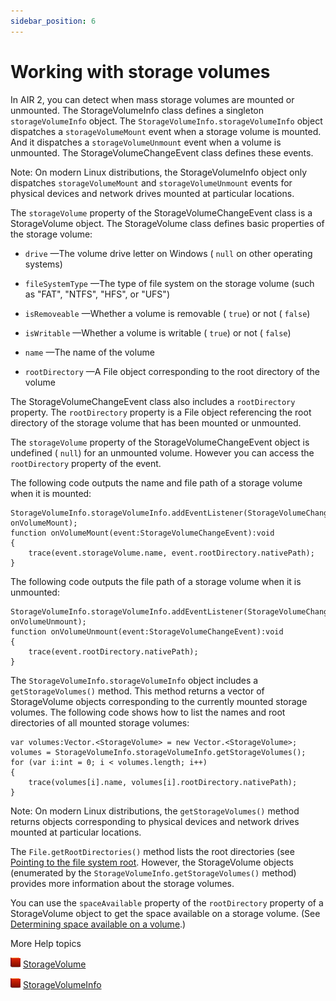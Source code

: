 ```yaml
---
sidebar_position: 6
---
```


# Working with storage volumes

In AIR 2, you can detect when mass storage volumes are mounted or unmounted. The
StorageVolumeInfo class defines a singleton `storageVolumeInfo` object. The
`StorageVolumeInfo.storageVolumeInfo` object dispatches a `storageVolumeMount`
event when a storage volume is mounted. And it dispatches a
`storageVolumeUnmount` event when a volume is unmounted. The
StorageVolumeChangeEvent class defines these events.

Note: On modern Linux distributions, the StorageVolumeInfo object only
dispatches `storageVolumeMount` and `storageVolumeUnmount` events for physical
devices and network drives mounted at particular locations.

The `storageVolume` property of the StorageVolumeChangeEvent class is a
StorageVolume object. The StorageVolume class defines basic properties of the
storage volume:

- `drive` —The volume drive letter on Windows ( `null` on other operating
  systems)

- `fileSystemType` —The type of file system on the storage volume (such as
  "FAT", "NTFS", "HFS", or "UFS")

- `isRemoveable` —Whether a volume is removable ( `true`) or not ( `false`)

- `isWritable` —Whether a volume is writable ( `true`) or not ( `false`)

- `name` —The name of the volume

- `rootDirectory` —A File object corresponding to the root directory of the
  volume

The StorageVolumeChangeEvent class also includes a `rootDirectory` property. The
`rootDirectory` property is a File object referencing the root directory of the
storage volume that has been mounted or unmounted.

The `storageVolume` property of the StorageVolumeChangeEvent object is undefined
( `null`) for an unmounted volume. However you can access the `rootDirectory`
property of the event.

The following code outputs the name and file path of a storage volume when it is
mounted:

```
StorageVolumeInfo.storageVolumeInfo.addEventListener(StorageVolumeChangeEvent.STORAGE_VOLUME_MOUNT, onVolumeMount);
function onVolumeMount(event:StorageVolumeChangeEvent):void
{
	trace(event.storageVolume.name, event.rootDirectory.nativePath);
}
```

The following code outputs the file path of a storage volume when it is
unmounted:

```
StorageVolumeInfo.storageVolumeInfo.addEventListener(StorageVolumeChangeEvent.STORAGE_VOLUME_UNMOUNT, onVolumeUnmount);
function onVolumeUnmount(event:StorageVolumeChangeEvent):void
{
	trace(event.rootDirectory.nativePath);
}
```

The `StorageVolumeInfo.storageVolumeInfo` object includes a
`getStorageVolumes()` method. This method returns a vector of StorageVolume
objects corresponding to the currently mounted storage volumes. The following
code shows how to list the names and root directories of all mounted storage
volumes:

```
var volumes:Vector.<StorageVolume> = new Vector.<StorageVolume>;
volumes = StorageVolumeInfo.storageVolumeInfo.getStorageVolumes();
for (var i:int = 0; i < volumes.length; i++)
{
	trace(volumes[i].name, volumes[i].rootDirectory.nativePath);
}
```

Note: On modern Linux distributions, the `getStorageVolumes()` method returns
objects corresponding to physical devices and network drives mounted at
particular locations.

The `File.getRootDirectories()` method lists the root directories (see
[Pointing to the file system root](./working-with-file-objects-in-air.md#pointing-to-the-file-system-root).
However, the StorageVolume objects (enumerated by the
`StorageVolumeInfo.getStorageVolumes()` method) provides more information about
the storage volumes.

You can use the `spaceAvailable` property of the `rootDirectory` property of a
StorageVolume object to get the space available on a storage volume. (See
[Determining space available on a volume](./working-with-file-objects-in-air.md#determining-space-available-on-a-volume).)

More Help topics

![](../../../img/flashplatformLinkIndicator.png)
[StorageVolume](https://airsdk.dev/reference/actionscript/3.0/flash/filesystem/StorageVolume.html)

![](../../../img/flashplatformLinkIndicator.png)
[StorageVolumeInfo](https://airsdk.dev/reference/actionscript/3.0/flash/filesystem/StorageVolumeInfo.html)
